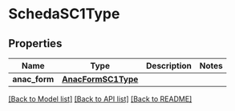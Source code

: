 # SchedaSC1Type

## Properties
Name | Type | Description | Notes
------------ | ------------- | ------------- | -------------
**anac_form** | [**AnacFormSC1Type**](AnacFormSC1Type.md) |  | 

[[Back to Model list]](../README.md#documentation-for-models) [[Back to API list]](../README.md#documentation-for-api-endpoints) [[Back to README]](../README.md)

